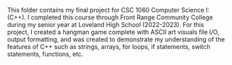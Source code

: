 This folder contains my final project for CSC 1060 Computer Science I: (C++). I completed this course through Front Range Community College during my senior year at Loveland High School (2022-2023). For this project, I created a hangman game complete with ASCII art visuals file I/O, output formatting, and was created to demonstrate my understanding of the features of C++ such as strings, arrays, for loops, if statements, switch statements, functions, etc.
